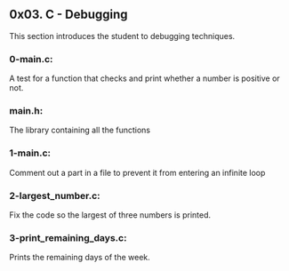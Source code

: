 ## 0x03. C - Debugging
This section introduces the student to debugging techniques.

### 0-main.c:
A test for a function that checks and print whether a number is positive or not.

### main.h:
The library containing all the functions

### 1-main.c:
Comment out a part in a file to prevent it from entering an infinite loop

### 2-largest\_number.c:
Fix the code so the largest of three numbers is printed.

### 3-print\_remaining\_days.c:
Prints the remaining days of the week.
